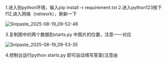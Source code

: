 1.进入到python环境，输入pip install -r requirement.txt
2.进入python123按下f12,进入网络（network），刷新一下

![Snipaste_2025-08-19_09-52-46](E:\desk_top\python123自动填写答案\Snipaste_2025-08-19_09-52-46.png)

3.复制图中的两个数据到starts.py 中图片的位置，注意一一对应

![Snipaste_2025-08-19_09-53-35](E:\desk_top\python123自动填写答案\Snipaste_2025-08-19_09-53-35.png)

4.控制台运行python starts.py 即可自动填写答案(注意由
